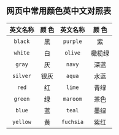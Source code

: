 ## 网页中常用颜色英中文对照表

| 英文名称 | 颜   色 | 英文名称  | 颜   色 |
| :------: | :-----: | :-------: | :-----: |
| `black`  |   黑    | `purple`  |   紫    |
| `white`  |   白    |  `olive`  | 橄榄绿  |
|  `gray`  |   灰    |  `navy`   |  深蓝   |
| `silver` |  银灰   |  `aqua`   |  水蓝   |
|  `red`   |   红    |  `lime`   |  青绿   |
| `green`  |   绿    | `maroom`  |  茶色   |
|  `blue`  |   蓝    |  `teal`   |  墨绿   |
| `yellow` |   黄    | `fuchsia` |  紫红   |